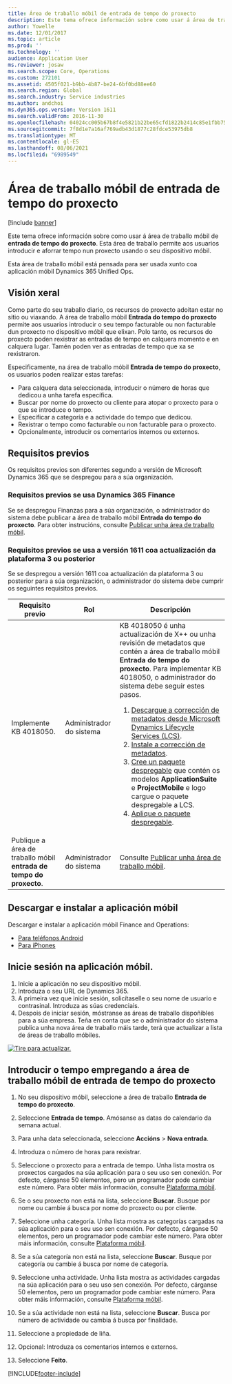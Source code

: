 ```yaml
---
title: Área de traballo móbil de entrada de tempo do proxecto
description: Este tema ofrece información sobre como usar á área de traballo móbil de entrada de tempo do proxecto. Esta área de traballo permite aos usuarios introducir e aforrar tempo nun proxecto usando o seu dispositivo móbil.
author: Yowelle
ms.date: 12/01/2017
ms.topic: article
ms.prod: ''
ms.technology: ''
audience: Application User
ms.reviewer: josaw
ms.search.scope: Core, Operations
ms.custom: 272101
ms.assetid: 4505f021-b9bb-4b87-be24-6bf0bd88ee60
ms.search.region: Global
ms.search.industry: Service industries
ms.author: andchoi
ms.dyn365.ops.version: Version 1611
ms.search.validFrom: 2016-11-30
ms.openlocfilehash: 04024cc005b67b8f4e5821b22be65cfd1822b2414c85e1fbb75c3b2ac4339dc4
ms.sourcegitcommit: 7f8d1e7a16af769adb43d1877c28fdce53975db8
ms.translationtype: MT
ms.contentlocale: gl-ES
ms.lasthandoff: 08/06/2021
ms.locfileid: "6989549"
---
```

# <a name="project-time-entry-mobile-workspace"></a>Área de traballo móbil de entrada de tempo do proxecto

[!include [banner](../includes/banner.md)]

Este tema ofrece información sobre como usar á área de traballo móbil de **entrada de tempo do proxecto**. Esta área de traballo permite aos usuarios introducir e aforrar tempo nun proxecto usando o seu dispositivo móbil.

Esta área de traballo móbil está pensada para ser usada xunto coa aplicación móbil Dynamics 365 Unified Ops. 

## <a name="overview"></a>Visión xeral
Como parte do seu traballo diario, os recursos do proxecto adoitan estar no sitio ou viaxando. A área de traballo móbil **Entrada do tempo do proxecto** permite aos usuarios introducir o seu tempo facturable ou non facturable dun proxecto no dispositivo móbil que elixan. Polo tanto, os recursos do proxecto poden rexistrar as entradas de tempo en calquera momento e en calquera lugar. Tamén poden ver as entradas de tempo que xa se rexistraron. 

Especificamente, na área de traballo móbil **Entrada de tempo do proxecto**, os usuarios poden realizar estas tarefas:

-   Para calquera data seleccionada, introducir o número de horas que dedicou a unha tarefa específica.
-   Buscar por nome do proxecto ou cliente para atopar o proxecto para o que se introduce o tempo.
-   Especificar a categoría e a actividade do tempo que dedicou.
-   Rexistrar o tempo como facturable ou non facturable para o proxecto.
-   Opcionalmente, introducir os comentarios internos ou externos.

## <a name="prerequisites"></a>Requisitos previos
Os requisitos previos son diferentes segundo a versión de Microsoft Dynamics 365 que se despregou para a súa organización.

### <a name="prerequisites-if-you-use-dynamics-365-finance"></a>Requisitos previos se usa Dynamics 365 Finance
Se se despregou Finanzas para a súa organización, o administrador do sistema debe publicar a área de traballo móbil **Entrada do tempo do proxecto**. Para obter instrucións, consulte [Publicar unha área de traballo móbil](/dynamics365/fin-ops-core/dev-itpro/mobile-apps/publish-mobile-workspace).

### <a name="prerequisites-if-you-use-version-1611-with-platform-update-3-or-later"></a>Requisitos previos se usa a versión 1611 coa actualización da plataforma 3 ou posterior
Se se despregou a versión 1611 coa actualización da plataforma 3 ou posterior para a súa organización, o administrador do sistema debe cumprir os seguintes requisitos previos. 

<table>
<thead>
<tr class="header">
<th>Requisito previo</th>
<th>Rol</th>
<th>Descripción</th>
</tr>
</thead>
<tbody>
<tr class="odd">

<td>Implemente KB 4018050.</td>
<td>Administrador do sistema</td>
<td>KB 4018050 é unha actualización de X++ ou unha revisión de metadatos que contén a área de traballo móbil <strong>Entrada do tempo do proxecto</strong>. Para implementar KB 4018050, o administrador do sistema debe seguir estes pasos.
<ol>
<li><a href="/dynamics365/fin-ops-core/dev-itpro/migration-upgrade/download-hotfix-lcs">Descargue a corrección de metadatos desde Microsoft Dynamics Lifecycle Services (LCS)</a>.</li>
<li><a href="/dynamics365/fin-ops-core/dev-itpro/migration-upgrade/install-metadata-hotfix-package">Instale a corrección de metadatos</a>.</li>
<li><a href="/dynamics365/fin-ops-core/dev-itpro/deployment/create-apply-deployable-package">Cree un paquete despregable</a> que contén os modelos <strong>ApplicationSuite</strong> e <strong>ProjectMobile</strong> e logo cargue o paquete despregable a LCS.</li>
<li><a href="/dynamics365/fin-ops-core/dev-itpro/deployment/apply-deployable-package-system">Aplique o paquete despregable</a>.</li>

</ol></td>
</tr>
<tr class="even">
<td>Publique a área de traballo móbil <strong>entrada de tempo do proxecto</strong>.</td>
<td>Administrador do sistema</td>
<td>Consulte <a href="/dynamics365/fin-ops-core/dev-itpro/mobile-apps/publish-mobile-workspace">Publicar unha área de traballo móbil</a>.</td>
</tr>
</tbody>
</table>

## <a name="download-and-install-the-mobile-app"></a>Descargar e instalar a aplicación móbil

Descargar e instalar a aplicación móbil Finance and Operations:

-   [Para teléfonos Android](https://go.microsoft.com/fwlink/?linkid=850662)
-   [Para iPhones](https://go.microsoft.com/fwlink/?linkid=850663)

## <a name="sign-in-to-the-mobile-app"></a>Inicie sesión na aplicación móbil.
1.  Inicie a aplicación no seu dispositivo móbil.
2.  Introduza o seu URL de Dynamics 365.
3.  A primeira vez que inicie sesión, solicítaselle o seu nome de usuario e contrasinal. Introduza as súas credenciais.
4.  Despois de iniciar sesión, móstranse as áreas de traballo dispoñibles para a súa empresa. Teña en conta que se o administrador do sistema publica unha nova área de traballo máis tarde, terá que actualizar a lista de áreas de traballo móbiles.

[![Tire para actualizar.](./media/pull-to-refresh-list-of-workspaces-183x300.png)](./media/pull-to-refresh-list-of-workspaces.png)

## <a name="enter-time-by-using-the-project-time-entry-mobile-workspace"></a>Introducir o tempo empregando a área de traballo móbil de entrada de tempo do proxecto
1.  No seu dispositivo móbil, seleccione a área de traballo **Entrada de tempo do proxecto**.
2.  Seleccione **Entrada de tempo**. Amósanse as datas do calendario da semana actual.
3.  Para unha data seleccionada, seleccione **Accións** &gt; **Nova entrada**.
4.  Introduza o número de horas para rexistrar.
5.  Seleccione o proxecto para a entrada de tempo. Unha lista mostra os proxectos cargados na súa aplicación para o seu uso sen conexión. Por defecto, cárganse 50 elementos, pero un programador pode cambiar este número. Para obter máis información, consulte [Plataforma móbil](/dynamics365/fin-ops-core/dev-itpro/mobile-apps/mobile-app-home-page).
6.  Se o seu proxecto non está na lista, seleccione **Buscar**. Busque por nome ou cambie á busca por nome do proxecto ou por cliente.
7.  Seleccione unha categoría. Unha lista mostra as categorías cargadas na súa aplicación para o seu uso sen conexión. Por defecto, cárganse 50 elementos, pero un programador pode cambiar este número. Para obter máis información, consulte [Plataforma móbil](/dynamics365/fin-ops-core/dev-itpro/mobile-apps/mobile-app-home-page).
8.  Se a súa categoría non está na lista, seleccione **Buscar**. Busque por categoría ou cambie á busca por nome de categoría.
9.  Seleccione unha actividade. Unha lista mostra as actividades cargadas na súa aplicación para o seu uso sen conexión. Por defecto, cárganse 50 elementos, pero un programador pode cambiar este número. Para obter máis información, consulte [Plataforma móbil](/dynamics365/fin-ops-core/dev-itpro/mobile-apps/mobile-app-home-page).
10. Se a súa actividade non está na lista, seleccione **Buscar**. Busca por número de actividade ou cambia á busca por finalidade.

11. Seleccione a propiedade de liña.
12. Opcional: Introduza os comentarios internos e externos.
13. Seleccione **Feito**.


[!INCLUDE[footer-include](../includes/footer-banner.md)]